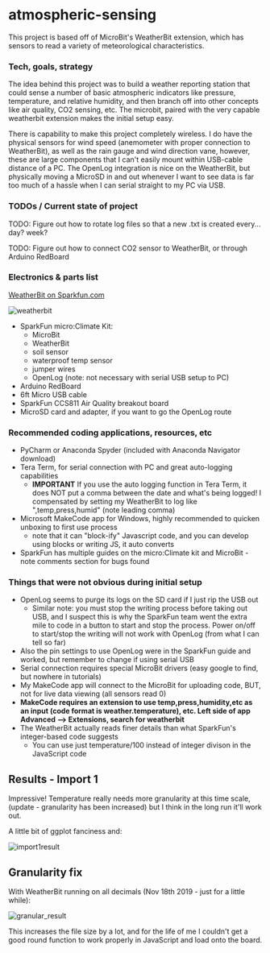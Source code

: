 # atmospheric-sensing
This project is based off of MicroBit's WeatherBit extension, which has sensors to read a variety of
meteorological characteristics.


### Tech, goals, strategy
The idea behind this project was to build a weather reporting station that could sense a 
number of basic atmospheric indicators like pressure, temperature, and relative humidity, and
then branch off into other concepts like air quality, CO2 sensing, etc.  The microbit, paired
with the very capable weatherbit extension makes the initial setup easy.

There is capability to make this project completely wireless.  I do have the physical sensors for
wind speed (anemometer with proper connection to WeatherBit), as well as the rain gauge and
wind direction vane, however, these are large components that I can't easily mount within USB-cable
distance of a PC.  The OpenLog integration is nice on the WeatherBit, but physically moving a 
MicroSD in and out whenever I want to see data is far too much of a hassle when I can serial straight
to my PC via USB.


### TODOs / Current state of project
TODO: Figure out how to rotate log files so that a new .txt is created every... day? week?

TODO: Figure out how to connect CO2 sensor to WeatherBit, or through Arduino RedBoard


### Electronics & parts list
[WeatherBit on Sparkfun.com](https://www.sparkfun.com/search/results?term=weatherbit)

![weatherbit](https://github.com/mathemacode/atmospheric-sensing/blob/master/pics_plots/sparkfun_photo.jpg)

- SparkFun micro:Climate Kit:
    - MicroBit
    - WeatherBit
    - soil sensor
    - waterproof temp sensor
    - jumper wires
    - OpenLog (note: not necessary with serial USB setup to PC)
- Arduino RedBoard
- 6ft Micro USB cable
- SparkFun CCS811 Air Quality breakout board
- MicroSD card and adapter, if you want to go the OpenLog route


### Recommended coding applications, resources, etc
- PyCharm or Anaconda Spyder (included with Anaconda Navigator download)
- Tera Term, for serial connection with PC and great auto-logging capabilities
    - **IMPORTANT** If you use the auto logging function in Tera Term, it does NOT put a comma between 
    the date and what's being logged!  I compensated by setting my WeatherBit to log like ",temp,press,humid"
    (note leading comma)
- Microsoft MakeCode app for Windows, highly recommended to quicken unboxing to first use process
    - note that it can "block-ify" Javascript code, and you can develop using blocks or writing JS, it auto converts
- SparkFun has multiple guides on the micro:Climate kit and MicroBit - note comments section for bugs found


### Things that were not obvious during initial setup
- OpenLog seems to purge its logs on the SD card if I just rip the USB out
    - Similar note: you must stop the writing process before taking out USB, and I suspect this is why
    the SparkFun team went the extra mile to code in a button to start and stop the process.  Power on/off to
    start/stop the writing will not work with OpenLog (from what I can tell so far)
- Also the pin settings to use OpenLog were in the SparkFun guide and worked, but remember to change if using serial USB
- Serial connection requires special MicroBit drivers (easy google to find, but nowhere in tutorials)
- My MakeCode app will connect to the MicroBit for uploading code, BUT, not for live data viewing (all sensors read 0)
- **MakeCode requires an extension to use temp,press,humidity,etc as an input (code format is weather.temperature), 
etc.  Left side of app Advanced --> Extensions, search for weatherbit**
- The WeatherBit actually reads finer details than what SparkFun's integer-based code suggests
    - You can use just temperature/100 instead of integer divison in the JavaScript code


## Results - Import 1
Impressive!  Temperature really needs more granularity at this time scale, (update - granularity has been increased) 
but I think in the long run it'll work out.

A little bit of ggplot fanciness and:

![import1result](https://github.com/mathemacode/atmospheric-sensing/blob/master/pics_plots/import_11-18-2019/temp_humid_press_plot.png)


## Granularity fix
With WeatherBit running on all decimals (Nov 18th 2019 - just for a little while):

![granular_result](https://github.com/mathemacode/atmospheric-sensing/blob/master/pics_plots/granularity_fix_11-18-2019/granularity_sample.png)

This increases the file size by a lot, and for the life of me I couldn't get a good round function to 
work properly in JavaScript and load onto the board.
